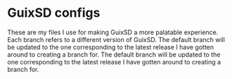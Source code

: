 # GuixSD configs
These are my files I use for making GuixSD a more palatable experience. Each branch refers to a different version of GuixSD. The default branch will be updated to the one corresponding to the latest release I have gotten around to creating a branch for. The default branch will be updated to the one corresponding to the latest release I have gotten around to creating a branch for. 
